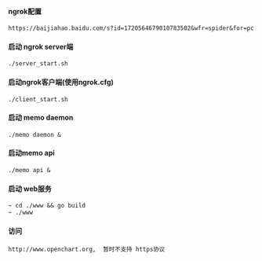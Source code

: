 #### ngrok配置

```text
https://baijiahao.baidu.com/s?id=1720564679010783502&wfr=spider&for=pc
```

#### 启动 ngrok server端
```shell
./server_start.sh
```

#### 启动ngrok客户端(使用ngrok.cfg)
```shell
./client_start.sh
```

#### 启动 memo daemon
```shell
./memo daemon &
```

#### 启动memo api 
```shell
./memo api &
```

#### 启动 web服务
 ```shell
~ cd ./www && go build  
~ ./www
 ```

#### 访问
```text
http://www.openchart.org,  暂时不支持 https协议
```